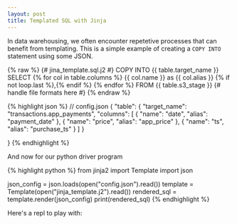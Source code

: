 ```yaml
---
layout: post
title: Templated SQL with Jinja
---
```


In data warehousing, we often encounter repetetive processes that can benefit from templating. This is a simple example of creating a `COPY INTO` statement using some JSON.

{% raw %}
{# jina_template.sql.j2 #}
COPY INTO {{ table.target_name }}
SELECT 
{% for col in table.columns %}
    {{ col.name }} as {{ col.alias }} {% if not loop.last %},{% endif %}
{% endfor %}
FROM {{ table.s3_stage }}
{# handle file formats here #}
{% endraw %}

{% highlight json %}
// config.json
{
    "table": {
        "target_name": "transactions.app_payments",
        "columns": [
            {
                "name": "date",
                "alias": "payment_date"
            },
            {
                "name": "price",
                "alias": "app_price"
            },
            {
                "name": "ts",
                "alias": "purchase_ts"
            }
        ]
    }
        
}
{% endhighlight %}

And now for our python driver program

{% highlight python %}
from jinja2 import Template
import json

json_config = json.loads(open("config.json").read())
template = Template(open("jinja_template.j2").read())
rendered_sql = template.render(json_config)
print(rendered_sql)
{% endhighlight %}

Here's a repl to play with:
